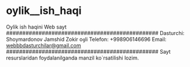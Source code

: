 # oylik__ish_haqi
Oylik ish haqini 
Web sayt
###############################################
Dasturchi: Shoymardonov Jamshid Zokir o`g`li
Telefon: +998906146696
Email: webbbdasturchilar@gmail.com
###############################################
Sayt resurslaridan foydalanilganda manzil ko`rsatilishi lozim.
